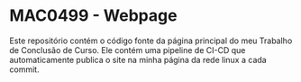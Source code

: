 # MAC0499 - Webpage
Este repositório contém o código fonte da página principal do meu Trabalho de Conclusão de Curso. Ele contém uma pipeline de CI-CD que automaticamente publica o site na minha página da rede linux a cada commit.
